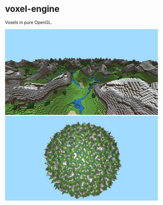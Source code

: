# voxel-engine

Voxels in pure OpenGL.

![Screenshot](https://github.com/fumseckk/voxel-engine/blob/main/screenshot1.png)
![Screenshot](https://github.com/fumseckk/voxel-engine/blob/main/screenshot2.png)
